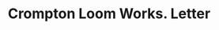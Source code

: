 ---
doi: 10.7916/D8BS047V
date_other: '1890'
date_other_textual: '1890'
form: correspondence
genre:
- Letters (correspondence)
name:
- Crompton Loom Works
object_in_context_url: https://biggert.cul.columbia.edu/items/view/ave_biggert_00522
subject_hierarchical_geographic:
- Worcester, Massachusetts, United States
subject_name:
- Crompton Loom Works
title: Crompton Loom Works. Letter
sort_title: Crompton Loom Works. Letter
call_number: ave_biggert_00522
coordinates:
- 42.266666666666666,-71.8
pid: ave_biggert_00522
identifiers: ave_biggert_00522
canvas_id: ldpd:395795
permalink: "/items/ave_biggert_00522/"
layout: iiif-image-page
---